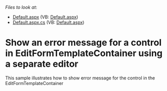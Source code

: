 <!-- default file list -->
*Files to look at*:

* [Default.aspx](./CS/AdSelection/Default.aspx) (VB: [Default.aspx](./VB/AdSelection/Default.aspx))
* [Default.aspx.cs](./CS/AdSelection/Default.aspx.cs) (VB: [Default.aspx](./VB/AdSelection/Default.aspx))
<!-- default file list end -->
# Show an error message for a control in EditFormTemplateContainer using a separate editor


<p>This sample illustrates how to show error message for the control in the EditFormTemplateContainer</p>

<br/>


